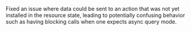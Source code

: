 Fixed an issue where data could be sent to an action that was not yet installed in the resource state, leading to potentially confusing behavior such as having blocking calls when one expects async query mode.
